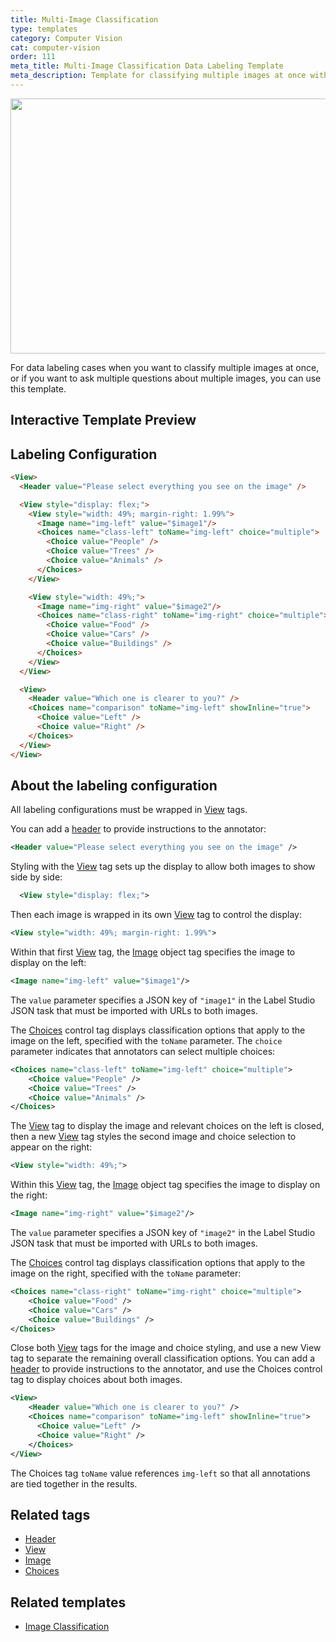 ```yaml
---
title: Multi-Image Classification
type: templates
category: Computer Vision
cat: computer-vision
order: 111
meta_title: Multi-Image Classification Data Labeling Template
meta_description: Template for classifying multiple images at once with Label Studio for your machine learning and data science projects.
---
```


<img src="/images/templates-misc/multi-image-classification.png" alt="" class="gif-border" width="552px" height="408px" />

For data labeling cases when you want to classify multiple images at once, or if you want to ask multiple questions about multiple images, you can use this template.

## Interactive Template Preview

<div id="main-preview"></div>

## Labeling Configuration

```html
<View>
  <Header value="Please select everything you see on the image" />

  <View style="display: flex;">
    <View style="width: 49%; margin-right: 1.99%">
      <Image name="img-left" value="$image1"/>
      <Choices name="class-left" toName="img-left" choice="multiple">
        <Choice value="People" />
        <Choice value="Trees" />
        <Choice value="Animals" />
      </Choices>
    </View>

    <View style="width: 49%;">
      <Image name="img-right" value="$image2"/>
      <Choices name="class-right" toName="img-right" choice="multiple">
        <Choice value="Food" />
        <Choice value="Cars" />
        <Choice value="Buildings" />
      </Choices>
    </View>
  </View>

  <View>
    <Header value="Which one is clearer to you?" />
    <Choices name="comparison" toName="img-left" showInline="true">
      <Choice value="Left" />
      <Choice value="Right" />
    </Choices>
  </View>
</View>
```

## About the labeling configuration

All labeling configurations must be wrapped in [View](/tags/view.html) tags.

You can add a [header](/tags/header.html) to provide instructions to the annotator:
```xml
<Header value="Please select everything you see on the image" />
```

Styling with the [View](/tags/view.html) tag sets up the display to allow both images to show side by side:
```xml
  <View style="display: flex;">
```
Then each image is wrapped in its own [View](/tags/view.html) tag to control the display:
```xml
<View style="width: 49%; margin-right: 1.99%">
```

Within that first [View](/tags/view.html) tag, the [Image](/tags/image.html) object tag specifies the image to display on the left:
```xml
<Image name="img-left" value="$image1"/>
```
The `value` parameter specifies a JSON key of `"image1"` in the Label Studio JSON task that must be imported with URLs to both images. 

The [Choices](/tags/choices.html) control tag displays classification options that apply to the image on the left, specified with the `toName` parameter. The `choice` parameter indicates that annotators can select multiple choices:
```xml
<Choices name="class-left" toName="img-left" choice="multiple">
    <Choice value="People" />
    <Choice value="Trees" />
    <Choice value="Animals" />
</Choices>
```

The [View](/tags/view.html) tag to display the image and relevant choices on the left is closed, then a new [View](/tags/view.html) tag styles the second image and choice selection to appear on the right:
```xml
<View style="width: 49%;">
```

Within this [View](/tags/view.html) tag, the [Image](/tags/image.html) object tag specifies the image to display on the right:
```xml
<Image name="img-right" value="$image2"/>
```
The `value` parameter specifies a JSON key of `"image2"` in the Label Studio JSON task that must be imported with URLs to both images. 

The [Choices](/tags/choices.html) control tag displays classification options that apply to the image on the right, specified with the `toName` parameter:
```xml
<Choices name="class-right" toName="img-right" choice="multiple">
    <Choice value="Food" />
    <Choice value="Cars" />
    <Choice value="Buildings" />
</Choices>
```

Close both [View](/tags/view.html) tags for the image and choice styling, and use a new View tag to separate the remaining overall classification options. You can add a [header](/tags/header.html) to provide instructions to the annotator, and use the Choices control tag to display choices about both images. 
```xml
<View>
    <Header value="Which one is clearer to you?" />
    <Choices name="comparison" toName="img-left" showInline="true">
      <Choice value="Left" />
      <Choice value="Right" />
    </Choices>
</View>
```
The Choices tag `toName` value references `img-left` so that all annotations are tied together in the results. 

## Related tags
- [Header](/tags/header.html)
- [View](/tags/view.html)
- [Image](/tags/image.html)
- [Choices](/tags/choices.html)

## Related templates
- [Image Classification](image_classification.html)
